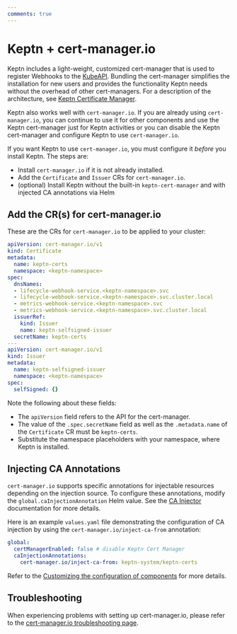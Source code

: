 ```yaml
---
comments: true
---
```


# Keptn + cert-manager.io

Keptn includes
a light-weight, customized cert-manager
that is used to register Webhooks to the [KubeAPI](https://kubernetes.io/docs/reference/access-authn-authz/extensible-admission-controllers/).
Bundling the cert-manager simplifies the installation for new users
and provides the functionality Keptn needs
without the overhead of other cert-managers.
For a description of the architecture, see
[Keptn Certificate Manager](../../components/certificate-operator.md).

Keptn also works well with `cert-manager.io`.
If you are already using `cert-manager.io`,
you can continue to use it for other components
and use the Keptn cert-manager just for Keptn activities
or you can disable the Keptn cert-manager
and configure Keptn to use `cert-manager.io`.

If you want Keptn to use `cert-manager.io`,
you must configure it *before* you install Keptn.
The steps are:

* Install `cert-manager.io` if it is not already installed.
* Add the `Certificate` and `Issuer` CRs for `cert-manager.io`.
* (optional) Install Keptn without the built-in `keptn-cert-manager`
and with injected CA annotations via Helm

## Add the CR(s) for cert-manager.io

These are the CRs for `cert-manager.io` to be applied to your cluster:

```yaml
apiVersion: cert-manager.io/v1
kind: Certificate
metadata:
  name: keptn-certs
  namespace: <keptn-namespace>
spec:
  dnsNames:
  - lifecycle-webhook-service.<keptn-namespace>.svc
  - lifecycle-webhook-service.<keptn-namespace>.svc.cluster.local
  - metrics-webhook-service.<keptn-namespace>.svc
  - metrics-webhook-service.<keptn-namespace>.svc.cluster.local
  issuerRef:
    kind: Issuer
    name: keptn-selfsigned-issuer
  secretName: keptn-certs
---
apiVersion: cert-manager.io/v1
kind: Issuer
metadata:
  name: keptn-selfsigned-issuer
  namespace: <keptn-namespace>
spec:
  selfSigned: {}
```

Note the following about these fields:

* The `apiVersion` field refers to the API for the cert-manager.
* The value of the `.spec.secretName` field as well as the `.metadata.name` of the `Certificate` CR
  must be `keptn-certs`.
* Substitute the namespace placeholders with your namespace, where Keptn is installed.

## Injecting CA Annotations

`cert-manager.io` supports specific annotations for
injectable resources depending on the injection source.
To configure these annotations, modify the `global.caInjectionAnnotation` Helm value.
See the [CA Injector](https://cert-manager.io/docs/concepts/ca-injector/) documentation for more details.

Here is an example `values.yaml` file demonstrating the configuration of CA injection
by using the `cert-manager.io/inject-ca-from` annotation:

```yaml
global:
  certManagerEnabled: false # disable Keptn Cert Manager
  caInjectionAnnotations:
    cert-manager.io/inject-ca-from: keptn-system/keptn-certs
```

Refer to the
[Customizing the configuration of components](../index.md#customizing-the-configuration-of-components)
for more details.

## Troubleshooting

When experiencing problems with setting up cert-manager.io, 
please refer to the
[cert-manager.io troubleshooting page](https://cert-manager.io/docs/troubleshooting/).